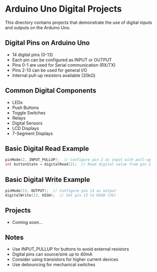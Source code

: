# Arduino Uno Digital Projects

This directory contains projects that demonstrate the use of digital inputs and outputs on the Arduino Uno.

## Digital Pins on Arduino Uno
- 14 digital pins (0-13)
- Each pin can be configured as INPUT or OUTPUT
- Pins 0-1 are used for Serial communication (RX/TX)
- Pins 2-13 can be used for general I/O
- Internal pull-up resistors available (20kΩ)

## Common Digital Components
- LEDs
- Push Buttons
- Toggle Switches
- Relays
- Digital Sensors
- LCD Displays
- 7-Segment Displays

## Basic Digital Read Example
```cpp
pinMode(2, INPUT_PULLUP);  // Configure pin 2 as input with pull-up
int buttonState = digitalRead(2);  // Read digital value from pin 2
```

## Basic Digital Write Example
```cpp
pinMode(13, OUTPUT);  // Configure pin 13 as output
digitalWrite(13, HIGH);  // Set pin 13 to HIGH (5V)
```

## Projects
- Coming soon...

## Notes
- Use INPUT_PULLUP for buttons to avoid external resistors
- Digital pins can source/sink up to 40mA
- Consider using transistors for higher current devices
- Use debouncing for mechanical switches 